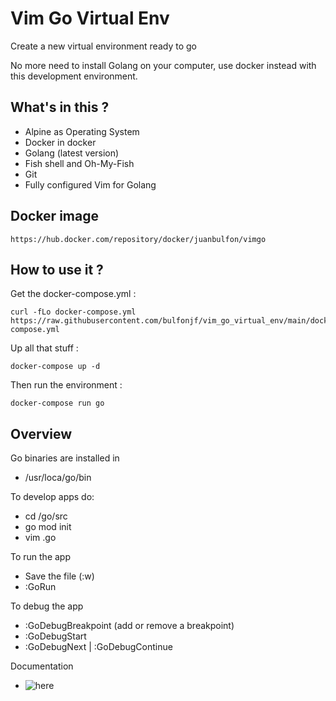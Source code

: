 # Vim Go Virtual Env

Create a new virtual environment ready to go

No more need to install Golang on your computer, use docker instead with this development environment. 

## What's in this ?

* Alpine as Operating System
* Docker in docker
* Golang (latest version)
* Fish shell and Oh-My-Fish
* Git
* Fully configured Vim for Golang

## Docker image
```
https://hub.docker.com/repository/docker/juanbulfon/vimgo
```

## How to use it ?

Get the docker-compose.yml :

```
curl -fLo docker-compose.yml https://raw.githubusercontent.com/bulfonjf/vim_go_virtual_env/main/docker-compose.yml
```

Up all that stuff :

```
docker-compose up -d
```

Then run the environment :

```
docker-compose run go
```

## Overview

Go binaries are installed in

- /usr/loca/go/bin

To develop apps do:
- cd /go/src
- go mod init <app name>
- vim <file name>.go

To run the app
- Save the file (:w)
- :GoRun

To debug the app
- :GoDebugBreakpoint (add or remove a breakpoint)
- :GoDebugStart
- :GoDebugNext | :GoDebugContinue

Documentation
- ![here](https://github.com/fatih/vim-go)
